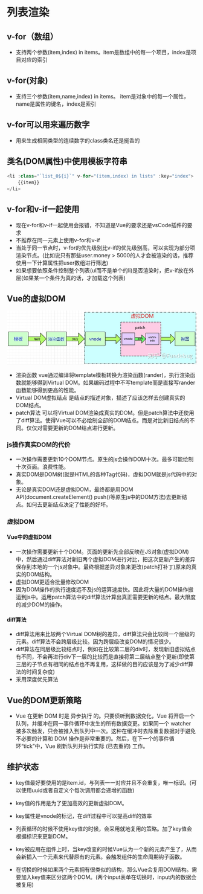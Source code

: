 # 列表渲染

## v-for（数组）

* 支持两个参数(item,index) in items。item是数组中的每一个项目，index是项目对应的索引

## v-for(对象)

* 支持三个参数(item,name,index) in items。 item是对象中的每一个属性，name是属性的键名，index是索引

## v-for可以用来遍历数字

* 用来生成相同类型的连续数字的class类名还是挺香的

## 类名(DOM属性)中使用模板字符串

```js
<li :class="`list_0${i}`" v-for="(item,index) in lists" :key="index">
    {{item}}
</li>
```

## v-for和v-if一起使用

* 现在v-for和v-if一起使用会报错，不知道是Vue的要求还是vsCode插件的要求
* 不推荐在同一元素上使用v-for和v-if
* 当处于同一节点时，v-for的优先级别比v-if的优先级别高，可以实现为部分项渲染节点。(比如说只有那些user.money > 5000的人才会被渲染的话，推荐使用一下计算属性把user数组进行筛选)
* 如果想要依照条件控制整个列表(ul而不是单个的li)是否渲染时，把v-if放在外层(如果某一个条件为真的话，才加载这个列表)

## Vue的虚拟DOM

![vue的虚拟DOM](./../img/virDOM.jpg "Vue的虚拟DOM图")

* 渲染函数 vue通过编译将template模板转换为渲染函数(rander)，执行渲染函数就能够得到Virtual DOM。如果编码过程中不写template而是直接写rander函数能够得到更高的性能。
* Virtual DOM虚拟结点  是结点的描述对象，描述了应该怎样去创建真实的DOM结点。
* patch算法  可以将Virtual DOM渲染成真实的DOM。但是patch算法中还使用了diff算法。使得Vue可以不必绘制全部的DOM结点。而是对比新旧结点的不同。仅仅对需要更新的DOM结点进行更新。

### js操作真实DOM的代价

* 一次操作需要更新10个DOM节点。原生的js会操作DOM十次。最多可能绘制十次页面。浪费性能。
* 真实DOM是DOM树(就是HTML的各种Tag代码)，虚拟DOM就是js代码中的对象。
* 无论是真实DOM还是虚拟DOM，最终都是用DOM API(document.createElement() push()等原生js中的DOM方法)去更新结点。如何去更新结点决定了性能的好坏。

### 虚拟DOM

#### Vue中的虚拟DOM

* 一次操作需要更新十个DOM。页面的更新先全部反映在JS对象(虚拟DOM)中，然后通过diff算法对新旧两个虚拟DOM进行对比，把这次更新产生的差异保存到本地的一个js对象中。最终根据差异对象来更改(patch打补丁)原来的真实的DOM结构。
* 虚拟DOM更适合批量修改DOM
* 因为DOM操作的执行速度远不及js的运算速度快。因此将大量的DOM操作搬运到js中。运用patch算法中的diff算法计算出真正需要更新的结点。最大限度的减少DOM的操作。

#### diff算法

* diff算法用来比较两个Virtual DOM树的差异，diff算法只会比较同一个层级的元素。diff算法不会跨层级比较。因为跨层级改变DOM的情况很少。
* diff算法在同层级比较结点时，例如在比较第二层的div时，发现新旧虚拟结点有不同，不会再进行div下一层的比较而是直接将第二层结点整个更新(即使第三层的子节点有相同的结点也不再复用，这样做的目的应该是为了减少diff算法的时间复杂度)
* 采用深度优先算法

## Vue的DOM更新策略

* Vue 在更新 DOM 时是 异步执行 的。只要侦听到数据变化，Vue 将开启一个队列，并缓冲在同一事件循环中发生的所有数据变更。如果同一个 watcher 被多次触发，只会被推入到队列中一次。这种在缓冲时去除重复数据对于避免不必要的计算和 DOM 操作是非常重要的。然后，在下一个的事件循环“tick”中，Vue 刷新队列并执行实际 (已去重的) 工作。

## 维护状态

* key值最好要使用的是item.id，与列表一一对应并且不会重复，唯一标识。(可以使用uuid或者自定义个每次调用都会递增的函数)

* key值的作用是为了更加高效的更新虚拟DOM。
* key属性是vnode的标记，在diff过程中可以提高diff的效率
* 列表循环的时候不使用key值的时候，会采用就地复用的策略。加了key值会根据标识来更新DOM。

* key被应用在组件上时，当key改变的时候Vue认为一个新的元素产生了，从而会新插入一个元素来代替原有的元素。会触发组件的生命周期钩子函数。
* 在切换的时候如果两个元素拥有很类似的结构，那么Vue会复用DOM结构。需要加入key值来区分这两个DOM。(两个input表单在切换时，input内的数据会被复用)
